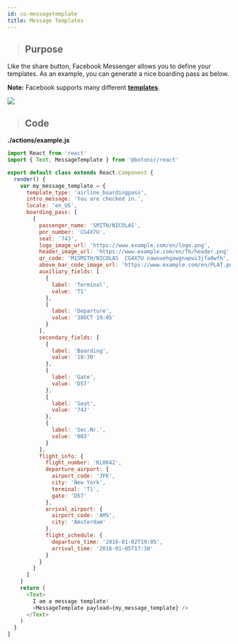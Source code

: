 ```yaml
---
id: co-messagetemplate
title: Message Templates
---
```


>## Purpose

Like the share button, Facebook Messenger allows you to define your templates.
As an example, you can generate a nice boarding pass as below.

**Note:** Facebook supports many different [<u>**templates**</u>](https://developers.facebook.com/docs/messenger-platform/send-messages/templates).

![](https://botonic-doc-static.netlify.com/images/message_template.png)




>## Code

**./actions/example.js**

```javascript
import React from 'react'
import { Text, MessageTemplate } from '@botonic/react'

export default class extends React.Component {
  render() {
    var my_message_template = {
      template_type: 'airline_boardingpass',
      intro_message: 'You are checked in.',
      locale: 'en_US',
      boarding_pass: [
        {
          passenger_name: 'SMITH/NICOLAS',
          pnr_number: 'CG4X7U',
          seat: '74J',
          logo_image_url: 'https://www.example.com/en/logo.png',
          header_image_url: 'https://www.example.com/en/fb/header.png',
          qr_code: 'M1SMITH/NICOLAS  CG4X7U nawouehgawgnapwi3jfa0wfh',
          above_bar_code_image_url: 'https://www.example.com/en/PLAT.png',
          auxiliary_fields: [
            {
              label: 'Terminal',
              value: 'T1'
            },
            {
              label: 'Departure',
              value: '30OCT 19:05'
            }
          ],
          secondary_fields: [
            {
              label: 'Boarding',
              value: '18:30'
            },
            {
              label: 'Gate',
              value: 'D57'
            },
            {
              label: 'Seat',
              value: '74J'
            },
            {
              label: 'Sec.Nr.',
              value: '003'
            }
          ],
          flight_info: {
            flight_number: 'KL0642',
            departure_airport: {
              airport_code: 'JFK',
              city: 'New York',
              terminal: 'T1',
              gate: 'D57'
            },
            arrival_airport: {
              airport_code: 'AMS',
              city: 'Amsterdam'
            },
            flight_schedule: {
              departure_time: '2016-01-02T19:05',
              arrival_time: '2016-01-05T17:30'
            }
          }
        }
      ]
    }
    return (
      <Text>
        I am a message template!
        <MessageTemplate payload={my_message_template} />
      </Text>
    )
  }
}
```



